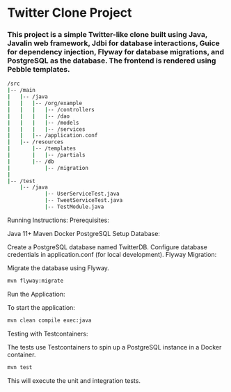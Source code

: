 # Twitter Clone Project
### This project is a simple Twitter-like clone built using Java, Javalin web framework, Jdbi for database interactions, Guice for dependency injection, Flyway for database migrations, and PostgreSQL as the database. The frontend is rendered using Pebble templates.
```bash
/src
|-- /main
|   |-- /java
|   |   |-- /org/example
|   |   |   |-- /controllers
|   |   |   |-- /dao
|   |   |   |-- /models
|   |   |   |-- /services
|   |   |-- /application.conf
|   |-- /resources
|       |-- /templates
|       |   |-- /partials
|       |-- /db
|           |-- /migration
|
|-- /test
    |-- /java
            |-- UserServiceTest.java
            |-- TweetServiceTest.java
            |-- TestModule.java
```

Running Instructions:
Prerequisites:

Java 11+
Maven
Docker
PostgreSQL 
Setup Database:

Create a PostgreSQL database named TwitterDB.
Configure database credentials in application.conf (for local development).
Flyway Migration:

Migrate the database using Flyway.
```bash
mvn flyway:migrate
```
Run the Application:

To start the application:
```bash
mvn clean compile exec:java
```

Testing with Testcontainers:

The tests use Testcontainers to spin up a PostgreSQL instance in a Docker container.
```bash
mvn test
```
This will execute the unit and integration tests.


    